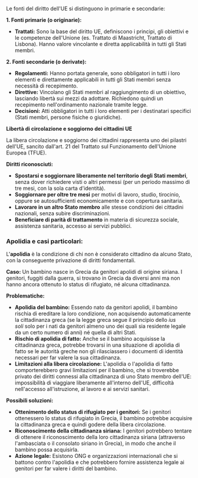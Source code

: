 
Le fonti del diritto dell'UE si distinguono in primarie e secondarie:


**1. Fonti primarie (o originarie):**

  

- **Trattati:** Sono la base del diritto UE, definiscono i principi, gli obiettivi e le competenze dell'Unione (es. Trattato di Maastricht, Trattato di Lisbona). Hanno valore vincolante e diretta applicabilità in tutti gli Stati membri.

  

**2. Fonti secondarie (o derivate):**

  

- **Regolamenti:** Hanno portata generale, sono obbligatori in tutti i loro elementi e direttamente applicabili in tutti gli Stati membri senza necessità di recepimento.
- **Direttive:** Vincolano gli Stati membri al raggiungimento di un obiettivo, lasciando libertà sui mezzi da adottare. Richiedono quindi un recepimento nell'ordinamento nazionale tramite legge.
- **Decisioni:** Atti obbligatori in tutti i loro elementi per i destinatari specifici (Stati membri, persone fisiche o giuridiche).

  

**Libertà di circolazione e soggiorno dei cittadini UE**

  

La libera circolazione e soggiorno dei cittadini rappresenta uno dei pilastri dell'UE, sancito dall'art. 21 del Trattato sul Funzionamento dell'Unione Europea (TFUE).

  

**Diritti riconosciuti:**

  

- **Spostarsi e soggiornare liberamente nel territorio degli Stati membri**, senza dover richiedere visti o altri permessi (per un periodo massimo di tre mesi, con la sola carta d'identità).
- **Soggiornare per oltre tre mesi** per motivi di lavoro, studio, tirocinio, oppure se autosufficienti economicamente e con copertura sanitaria.
- **Lavorare in un altro Stato membro** alle stesse condizioni dei cittadini nazionali, senza subire discriminazioni.
- **Beneficiare di parità di trattamento** in materia di sicurezza sociale, assistenza sanitaria, accesso ai servizi pubblici.


### **Apolidia e casi particolari:**

  
L'**apolidia** è la condizione di chi non è considerato cittadino da alcuno Stato, con la conseguente privazione di diritti fondamentali.

**Caso:** Un bambino nasce in Grecia da genitori apolidi di origine siriana. I genitori, fuggiti dalla guerra, si trovano in Grecia da diversi anni ma non hanno ancora ottenuto lo status di rifugiato, né alcuna cittadinanza.

  

**Problematiche:**

  

- **Apolidia del bambino:** Essendo nato da genitori apolidi, il bambino rischia di ereditare la loro condizione, non acquisendo automaticamente la cittadinanza greca (se la legge greca segue il principio dello _ius soli_ solo per i nati da genitori almeno uno dei quali sia residente legale da un certo numero di anni) né quella di altri Stati.
- **Rischio di apolidia di fatto:** Anche se il bambino acquisisse la cittadinanza greca, potrebbe trovarsi in una situazione di apolidia di fatto se le autorità greche non gli rilasciassero i documenti di identità necessari per far valere la sua cittadinanza.
- **Limitazioni alla libera circolazione:** L'apolidia o l'apolidia di fatto comporterebbero gravi limitazioni per il bambino, che si troverebbe privato dei diritti connessi alla cittadinanza di uno Stato membro dell'UE: impossibilità di viaggiare liberamente all'interno dell'UE, difficoltà nell'accesso all'istruzione, al lavoro e ai servizi sanitari.

  

**Possibili soluzioni:**

  

- **Ottenimento dello status di rifugiato per i genitori:** Se i genitori ottenessero lo status di rifugiato in Grecia, il bambino potrebbe acquisire la cittadinanza greca e quindi godere della libera circolazione.
- **Riconoscimento della cittadinanza siriana:** I genitori potrebbero tentare di ottenere il riconoscimento della loro cittadinanza siriana (attraverso l'ambasciata o il consolato siriano in Grecia), in modo che anche il bambino possa acquisirla.
- **Azione legale:** Esistono ONG e organizzazioni internazionali che si battono contro l'apolidia e che potrebbero fornire assistenza legale ai genitori per far valere i diritti del bambino.
